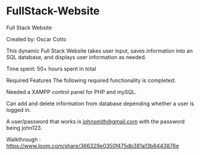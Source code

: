 # FullStack-Website
Full Stack Website

Created by: Oscar Cotto

This dynamic Full Stack Website takes user input, saves information into an SQL database, and displays user information as needed.

Time spent: 50+ hours spent in total

Required Features
The following required functionality is completed:

  Needed a XAMPP control panel for PHP and mySQL. 
  
  Can add and delete information from database depending whether a user is logged in.
  
  A user/password that works is johnsmith@gmail.com with the password being john123. 
  
  Walkthrough : 
  https://www.loom.com/share/366329e0350f475db381a13b8443876e
  
